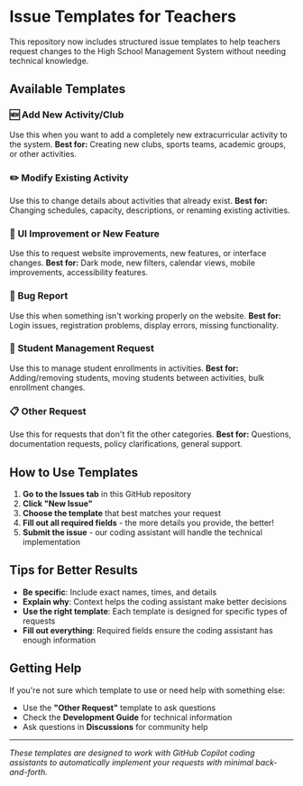 # Issue Templates for Teachers

This repository now includes structured issue templates to help teachers request changes to the High School Management System without needing technical knowledge.

## Available Templates

### 🆕 Add New Activity/Club
Use this when you want to add a completely new extracurricular activity to the system.
**Best for:** Creating new clubs, sports teams, academic groups, or other activities.

### ✏️ Modify Existing Activity  
Use this to change details about activities that already exist.
**Best for:** Changing schedules, capacity, descriptions, or renaming existing activities.

### 🎨 UI Improvement or New Feature
Use this to request website improvements, new features, or interface changes.
**Best for:** Dark mode, new filters, calendar views, mobile improvements, accessibility features.

### 🐛 Bug Report
Use this when something isn't working properly on the website.
**Best for:** Login issues, registration problems, display errors, missing functionality.

### 👥 Student Management Request
Use this to manage student enrollments in activities.
**Best for:** Adding/removing students, moving students between activities, bulk enrollment changes.

### 📋 Other Request
Use this for requests that don't fit the other categories.
**Best for:** Questions, documentation requests, policy clarifications, general support.

## How to Use Templates

1. **Go to the Issues tab** in this GitHub repository
2. **Click "New Issue"** 
3. **Choose the template** that best matches your request
4. **Fill out all required fields** - the more details you provide, the better!
5. **Submit the issue** - our coding assistant will handle the technical implementation

## Tips for Better Results

- **Be specific**: Include exact names, times, and details
- **Explain why**: Context helps the coding assistant make better decisions
- **Use the right template**: Each template is designed for specific types of requests
- **Fill out everything**: Required fields ensure the coding assistant has enough information

## Getting Help

If you're not sure which template to use or need help with something else:
- Use the **"Other Request"** template to ask questions
- Check the **Development Guide** for technical information
- Ask questions in **Discussions** for community help

---

*These templates are designed to work with GitHub Copilot coding assistants to automatically implement your requests with minimal back-and-forth.*